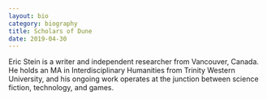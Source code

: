 ```yaml
---
layout: bio
category: biography
title: Scholars of Dune
date: 2019-04-30
---
```


Eric Stein is a writer and independent researcher from Vancouver, Canada. He holds an MA in Interdisciplinary Humanities from Trinity Western University, and his ongoing work operates at the junction between science fiction, technology, and games.
